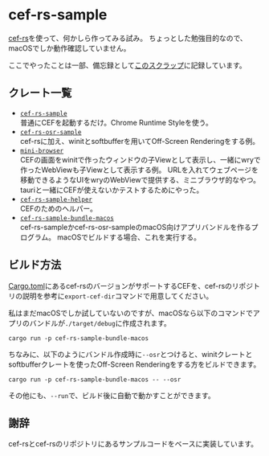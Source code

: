 # cef-rs-sample
[cef-rs](https://github.com/tauri-apps/cef-rs)を使って、何かしら作ってみる試み。
ちょっとした勉強目的なので、macOSでしか動作確認していません。

ここでやったことは一部、備忘録として[このスクラップ](https://zenn.dev/tasuren/scraps/01f47381e351d1)に記録しています。

## クレート一覧
- [`cef-rs-sample`](./crates/cef-rs-sample)  
  普通にCEFを起動するだけ。Chrome Runtime Styleを使う。
- [`cef-rs-osr-sample`](./crates/cef-rs-osr-sample/)  
  cef-rsに加え、winitとsoftbufferを用いてOff-Screen Renderingをする例。
- [`mini-browser`](./crates/mini-browser/)  
  CEFの画面をwinitで作ったウィンドウの子Viewとして表示し、一緒にwryで作ったWebViewも子Viewとして表示する例。
  URLを入れてウェブページを移動できるようなUIをwryのWebViewで提供する、ミニブラウザ的なやつ。tauriと一緒にCEFが使えないかテストするためにやった。
- [`cef-rs-sample-helper`](./crates/cef-rs-sample-helper)  
  CEFのためのヘルパー。
- [`cef-rs-sample-bundle-macos`](./crates/cef-rs-sample-bundle-macos/)  
  cef-rs-sampleかcef-rs-osr-sampleのmacOS向けアプリバンドルを作るプログラム。
  macOSでビルドする場合、これを実行する。

## ビルド方法
[Cargo.toml](./Cargo.toml)にあるcef-rsのバージョンがサポートするCEFを、cef-rsのリポジトリの説明を参考に`export-cef-dir`コマンドで用意してください。

私はまだmacOSでしか試していないのですが、macOSなら以下のコマンドでアプリのバンドルが`./target/debug`に作成されます。
```shell
cargo run -p cef-rs-sample-bundle-macos
```

ちなみに、以下のようにバンドル作成時に`--osr`とつけると、winitクレートとsoftbufferクレートを使ったOff-Screen Renderingをする方をビルドできます。
```shell
cargo run -p cef-rs-sample-bundle-macos -- --osr
```

その他にも、`--run`で、ビルド後に自動で動かすことができます。

## 謝辞
cef-rsとcef-rsのリポジトリにあるサンプルコードをベースに実装しています。
